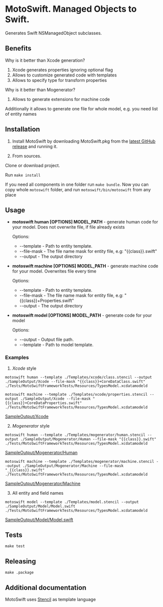 # MotoSwift. Managed Objects to Swift.
Generates Swift NSManagedObject subclasses.

## Benefits

Why is it better than Xcode generation?

1. Xcode generates properties ignoring optional flag
2. Allows to customize generated code with templates
3. Allows to specify type for transform properties

Why is it better than Mogenerator?

1. Allows to generate extensions for machine code

Additionally it allows to generate one file for whole model, e.g. you need list of entity names

## Installation
1. Install MotoSwift by downloading MotoSwift.pkg from the [latest GitHub release](https://github.com/Igor-Palaguta/MotoSwift/releases/latest) and running it.

2. From sources.

Clone or download project.

Run `make install`

If you need all components in one folder run `make bundle`. Now you can copy whole ```motoswift``` folder, and run ```motoswift/bin/motoswift``` from any place

## Usage

* **motoswift human [OPTIONS] MODEL_PATH** - generate human code for your model. Does not overwrite file, if file already exists

  Options:
    * --template - Path to entity template.
    * --file-mask - The file name mask for entity file, e.g: "{{class}}.swift"
    * --output - The output directory


* **motoswift machine [OPTIONS] MODEL_PATH** - generate machine code for your model. Overwrites file every time

  Options:
    * --template - Path to entity template.
    * --file-mask - The file name mask for entity file, e.g: "{{class}}+Properties.swift"
    * --output - The output directory


* **motoswift model [OPTIONS] MODEL_PATH** - generate code for your model

  Options:
    * --output - Output file path.
    * --template - Path to model template.


### Examples

1. *Xcode* style

  `motoswift human --template ./Templates/xcode/class.stencil --output ./SampleOutput/Xcode --file-mask "{{class}}+CoreDataClass.swift" ./Tests/MotoSwiftFrameworkTests/Resources/TypesModel.xcdatamodeld`

  `motoswift machine --template ./Templates/xcode/properties.stencil --output ./SampleOutput/Xcode --file-mask "{{class}}+CoreDataProperties.swift" ./Tests/MotoSwiftFrameworkTests/Resources/TypesModel.xcdatamodeld`

  [SampleOutput/Xcode](https://github.com/Igor-Palaguta/MotoSwift/tree/master/SampleOutput/Xcode)

2. *Mogenerator* style

  `motoswift human --template ./Templates/mogenerator/human.stencil --output ./SampleOutput/Mogenerator/Human --file-mask "{{class}}.swift" ./Tests/MotoSwiftFrameworkTests/Resources/TypesModel.xcdatamodeld`

  [SampleOutput/Mogenerator/Human](https://github.com/Igor-Palaguta/MotoSwift/tree/master/SampleOutput/Mogenerator/Human)

  `motoswift machine --template ./Templates/mogenerator/machine.stencil --output ./SampleOutput/Mogenerator/Machine --file-mask "_{{class}}.swift" ./Tests/MotoSwiftFrameworkTests/Resources/TypesModel.xcdatamodeld`

  [SampleOutput/Mogenerator/Machine](https://github.com/Igor-Palaguta/MotoSwift/tree/master/SampleOutput/Mogenerator/Machine)

3. All entity and field names

  `motoswift model --template ./Templates/model.stencil --output ./SampleOutput/Model/Model.swift ./Tests/MotoSwiftFrameworkTests/Resources/TypesModel.xcdatamodeld`

  [SampleOutput/Model/Model.swift](https://github.com/Igor-Palaguta/MotoSwift/tree/master/SampleOutput/Model/Model.swift)

## Tests
`make test`

## Releasing
`make .package`

## Additional documentation
MotoSwift uses [Stencil](https://github.com/kylef/Stencil) as template language
